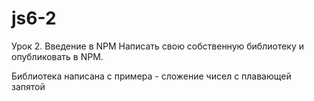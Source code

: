 # js6-2
Урок 2. Введение в NPM
Написать свою собственную библиотеку и опубликовать в NPM.

Библиотека написана с примера - сложение чисел с плавающей запятой
